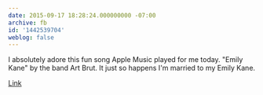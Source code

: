 ```yaml
---
date: 2015-09-17 18:28:24.000000000 -07:00
archive: fb
id: '1442539704'
weblog: false
---
```


I absolutely adore this fun song Apple Music played for me today. "Emily Kane" by the band Art Brut. It just so happens I'm married to my Emily Kane. 

[Link](http://youtu.be/uvA0UBesfbY)
